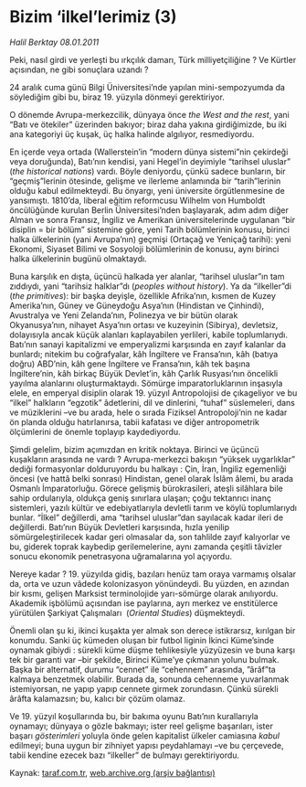 # Bizim ‘ilkel’lerimiz (3)

*Halil Berktay 08.01.2011*

<div class="yazi"><p>Peki, nasıl girdi ve yerleşti bu ırkçılık damarı, Türk milliyetçiliğine ? Ve Kürtler açısından, ne gibi sonuçlara uzandı ?</p>
<p>24 aralık cuma günü Bilgi Üniversitesi’nde yapılan mini-sempozyumda da söylediğim gibi bu, biraz 19. yüzyıla dönmeyi gerektiriyor.</p>
<p>O dönemde Avrupa-merkezcilik, dünyaya önce <i>the West and the rest</i>, yani “Batı ve ötekiler” üzerinden bakıyor; biraz daha yakına girdiğimizde, bu iki ana kategoriyi üç kuşak, üç halka halinde algılıyor, resmediyordu. </p>
<p>En içerde veya ortada (Wallerstein’in “modern dünya sistemi”nin çekirdeği veya doruğunda), Batı’nın kendisi, yani Hegel’in deyimiyle “tarihsel uluslar” (<i>the historical nations</i>) vardı. Böyle deniyordu, çünkü sadece bunların, bir “geçmiş”lerinin ötesinde, gelişme ve ilerleme anlamında bir “tarih”lerinin olduğu kabul edilmekteydi. Bu önyargı, yeni üniversite örgütlenmesine de yansımıştı. 1810’da, liberal eğitim reformcusu Wilhelm von Humboldt öncülüğünde kurulan Berlin Üniversitesi’nden başlayarak, adım adım diğer Alman ve sonra Fransız, İngiliz ve Amerikan üniversitelerinde uygulanan “bir disiplin = bir bölüm” sistemine göre, yeni Tarih bölümlerinin konusu, birinci halka ülkelerinin (yani Avrupa’nın) geçmişi (Ortaçağ ve Yeniçağ tarihi): yeni Ekonomi, Siyaset Bilimi ve Sosyoloji bölümlerinin de konusu, aynı birinci halka ülkelerinin bugünü olmaktaydı.     </p>
<p>Buna karşılık en dışta, üçüncü halkada yer alanlar, “tarihsel uluslar”ın tam zıddıydı, yani “tarihsiz halklar”dı (<i>peoples without history</i>). Ya da “ilkeller”di (<i>the primitives</i>): bir başka deyişle, özellikle Afrika’nın, kısmen de Kuzey Amerika’nın, Güney ve Güneydoğu Asya’nın (Hindistan ve Çinhindi), Avustralya ve Yeni Zelanda’nın, Polinezya ve bir bütün olarak Okyanusya’nın, nihayet Asya’nın ortası ve kuzeyinin (Sibirya), devletsiz, dolayısıyla ancak küçük alanları kaplayabilen yerlileri, kabile toplumlarıydı. Batı’nın sanayi kapitalizmi ve emperyalizmi karşısında en zayıf kalanlar da bunlardı; nitekim bu coğrafyalar, kâh İngiltere ve Fransa’nın, kâh (batıya doğru) ABD’nin, kâh gene İngiltere ve Fransa’nın, kâh tek başına İngiltere’nin, kâh birkaç Büyük Devlet’in, kâh Çarlık Rusyası’nın öncelikli yayılma alanlarını oluşturmaktaydı. Sömürge imparatorluklarının inşasıyla elele, en emperyal disiplin olarak 19. yüzyıl Antropolojisi de çıkageliyor ve bu “ilkel” halkların “egzotik” âdetlerini, dil ve dinlerini, “tuhaf” süslemeleri, dans ve müziklerini –ve bu arada, hele o sırada Fiziksel Antropoloji’nin ne kadar ön planda olduğu hatırlanırsa, tabii kafatası ve diğer antropometrik ölçümlerini de önemle toplayıp kaydediyordu.    </p>
<p>Şimdi gelelim, bizim açımızdan en kritik noktaya. Birinci ve üçüncü kuşakların arasında ne vardı ? Avrupa-merkezci bakışın “yüksek uygarlıklar” dediği formasyonlar dolduruyordu bu halkayı : Çin, İran, İngiliz egemenliği öncesi (ve hattâ belki sonrası) Hindistan, genel olarak İslâm âlemi, bu arada Osmanlı İmparatorluğu. Görece gelişmiş bürokrasileri, ateşli silâhlara bile sahip ordularıyla, oldukça geniş sınırlara ulaşan; çoğu tektanrıcı inanç sistemleri, yazılı kültür ve edebiyatlarıyla devletli tarım ve köylü toplumlarıydı bunlar. “İlkel” değillerdi, ama “tarihsel uluslar”dan sayılacak kadar ileri de değillerdi. Batı’nın Büyük Devletleri karşısında, hızla yenilip sömürgeleştirilecek kadar geri olmasalar da, son tahlilde zayıf kalıyorlar ve bu, giderek toprak kaybedip gerilemelerine, aynı zamanda çeşitli tâvizler sonucu ekonomik penetrasyona uğramalarına yol açıyordu. </p>
<p>Nereye kadar ? 19. yüzyılda gidiş, bazıları henüz tam oraya varmamış olsalar da, orta ve uzun vâdede kolonizasyon yönündeydi. Bu yüzden, en azından bir kısmı, gelişen Marksist terminolojide yarı-sömürge olarak anılıyordu. Akademik işbölümü açısından ise paylarına, ayrı merkez ve enstitülerce yürütülen Şarkiyat Çalışmaları  (<i>Oriental Studies</i>) düşmekteydi.   </p>
<p>Önemli olan şu ki, ikinci kuşakta yer almak son derece istikrarsız, kırılgan bir konumdu. Sanki üç kümeden oluşan bir futbol liginin İkinci Küme’sinde oynamak gibiydi : sürekli küme düşme tehlikesiyle yüzyüzesin ve buna karşı tek bir garanti var –bir şekilde, Birinci Küme’ye çıkmanın yolunu bulmak. Başka bir alternatif, durumu “cennet” ile “cehennem” arasında, ”ârâf”ta kalmaya benzetmek olabilir. Burada da, sonunda cehenneme yuvarlanmak istemiyorsan, ne yapıp yapıp cennete girmek zorundasın. Çünkü sürekli ârâfta kalamazsın; bu, kalıcı bir çözüm olamaz. </p>
<p>Ve 19. yüzyıl koşullarında bu, bir bakıma oyunu Batı’nın kurallarıyla oynamayı; dünyaya o gözle bakmayı; ister reel gelişme başarıları, ister başarı <i>gösterimleri</i> yoluyla önde gelen kapitalist ülkeler camiasına <i>kabul</i> edilmeyi; buna uygun bir zihniyet yapısı peydahlamayı –ve bu çerçevede, tabii kendine ezecek bazı “ilkeller” de bulmayı gerektiriyordu.</p>
</div>

Kaynak: [taraf.com.tr](http://www.taraf.com.tr/halil-berktay/makale-bizim-ilkel-lerimiz-3.htm), [web.archive.org (arşiv bağlantısı)](http://web.archive.org/web/20130820142340/http://www.taraf.com.tr/halil-berktay/makale-bizim-ilkel-lerimiz-3.htm)
